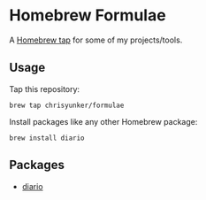 # Homebrew Formulae

A [Homebrew tap] for some of my projects/tools.

[Homebrew tap]: https://github.com/Homebrew/brew/blob/master/docs/brew-tap.md

## Usage

Tap this repository:

    brew tap chrisyunker/formulae

Install packages like any other Homebrew package:

    brew install diario

## Packages

- [diario](https://github.com/chrisyunker/diario)

